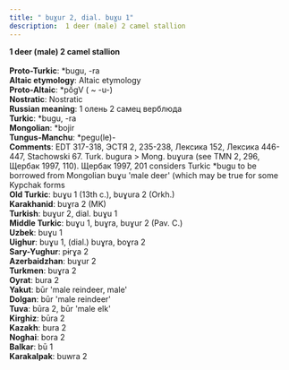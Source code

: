 ```yaml
---
title: " buɣur 2, dial. buɣu 1"
description:  1 deer (male) 2 camel stallion
---
```

<strong> 1 deer (male) 2 camel stallion</strong><br><br>
<strong>Proto-Turkic</strong>:  *bugu, -ra<br>
<strong>Altaic etymology</strong>:  Altaic etymology<br>
<strong> Proto-Altaic</strong>:  *pŏ́gV ( ~ -u-)<br>
<strong>Nostratic</strong>:  Nostratic<br>
<strong>Russian meaning</strong>:  1 олень 2 самец верблюда<br>
<strong>Turkic</strong>:  *bugu, -ra<br>
<strong>Mongolian</strong>:  *bojir<br>
<strong>Tungus-Manchu</strong>:  *pegu(le)-<br>
<strong>Comments</strong>:  EDT 317-318, ЭСТЯ 2, 235-238, Лексика 152, Лексика 446-447, Stachowski 67. Turk. bugura > Mong. buɣura (see TMN 2, 296, Щербак 1997, 110). Щербак 1997, 201 considers Turkic *bugu to be borrowed from Mongolian buɣu 'male deer' (which may be true for some Kypchak forms<br>
<strong>Old Turkic</strong>:  buɣu 1 (13th c.), buɣura 2 (Orkh.)<br>
<strong>Karakhanid</strong>:  buɣra 2 (MK)<br>
<strong>Turkish</strong>:  buɣur 2, dial. buɣu 1<br>
<strong>Middle Turkic</strong>:  buɣu 1, buɣra, buɣur 2 (Pav. C.)<br>
<strong>Uzbek</strong>:  buɣu 1<br>
<strong>Uighur</strong>:  buɣu 1, (dial.) buɣra, boɣra 2<br>
<strong>Sary-Yughur</strong>:  pɨrɣa 2<br>
<strong>Azerbaidzhan</strong>:  buɣur 2<br>
<strong>Turkmen</strong>:  buɣra 2<br>
<strong>Oyrat</strong>:  bura 2<br>
<strong>Yakut</strong>:  būr 'male reindeer, male'<br>
<strong>Dolgan</strong>:  būr 'male reindeer'<br>
<strong>Tuva</strong>:  būra 2, būr 'male elk'<br>
<strong>Kirghiz</strong>:  būra 2<br>
<strong>Kazakh</strong>:  bura 2<br>
<strong>Noghai</strong>:  bora 2<br>
<strong>Balkar</strong>:  bū 1<br>
<strong>Karakalpak</strong>:  buwra 2<br>


